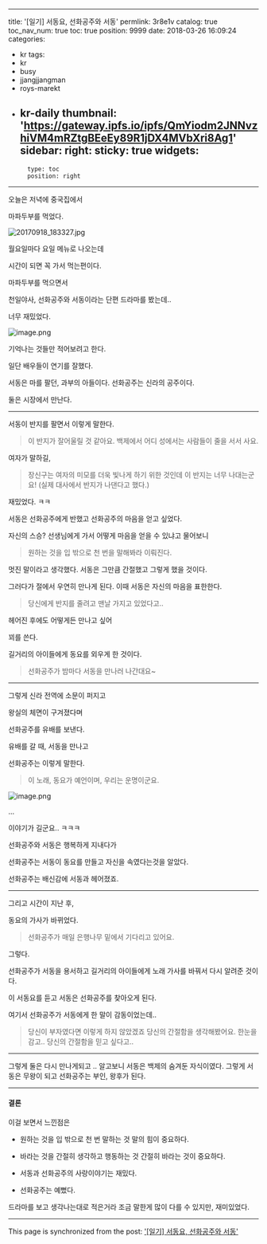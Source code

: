 
---
title: '[일기] 서동요, 선화공주와 서동'
permlink: 3r8e1v
catalog: true
toc_nav_num: true
toc: true
position: 9999
date: 2018-03-26 16:09:24
categories:
- kr
tags:
- kr
- busy
- jjangjjangman
- roys-marekt
- kr-daily
thumbnail: 'https://gateway.ipfs.io/ipfs/QmYiodm2JNNvzhiVM4mRZtgBEeEy89R1jDX4MVbXri8Ag1'
sidebar:
    right:
        sticky: true
widgets:
    -
        type: toc
        position: right
---


오늘은 저녁에 중국집에서

마파두부를 먹었다.

![20170918_183327.jpg](https://gateway.ipfs.io/ipfs/QmYiodm2JNNvzhiVM4mRZtgBEeEy89R1jDX4MVbXri8Ag1)

월요일마다 요일 메뉴로 나오는데

시간이 되면 꼭 가서 먹는편이다.

마파두부를 먹으면서

천일야사, 선화공주와 서동이라는 단편 드라마를 봤는데..

너무 재밌었다.

![image.png](https://gateway.ipfs.io/ipfs/QmVcyCy3c4x1JxBubwr2gm5drPcf8esX3jNGqF7pkRDgNF)

기억나는 것들만 적어보려고 한다.

일단 배우들이 연기를 잘했다.

서동은 마를 팔던, 과부의 아들이다.
선화공주는 신라의 공주이다.

둘은 시장에서 만난다.

----

서동이 반지를 팔면서 이렇게 말한다.

> 이 반지가 잘어울릴 것 같아요.
백제에서 어디 성에서는 사람들이 줄을 서서 사요.

여자가 말하길,

> 장신구는 여자의 미모를 더욱 빛나게 하기 위한 것인데
이 반지는 너무 나대는군요! 
(실제 대사에서 반지가 나댄다고 했다.)

재밌었다.  ㅋㅋ

서동은 선화공주에게 반했고
선화공주의 마음을 얻고 싶었다.

자신의 스승? 선생님에게 가서 어떻게 마음을 얻을 수 있냐고
물어보니

> 원하는 것을 입 밖으로 천 번을 말해봐라
이뤄진다.

멋진 말이라고 생각했다.
서동은 그만큼 간절했고 그렇게 했을 것이다.

그러다가 절에서 우연히 만나게 된다.
이때 서동은 자신의 마음을 표한한다.

> 당신에게 반지를 줄려고 맨날 가지고 있었다고..

헤어진 후에도 어떻게든 만나고 싶어

꾀를 쓴다.

길거리의 아이들에게 동요를 외우게 한 것이다.
> 선화공주가 밤마다 서동을 만나러 나간대요~ 

----

그렇게 신라 전역에 소문이 퍼지고

왕실의 체면이 구겨졌다며

선화공주를 유배를 보낸다.

유배를 갈 때, 서동을 만나고

선화공주는 이렇게 말한다.

> 이 노래, 동요가 예언이며, 우리는 운명이군요.

![image.png](https://gateway.ipfs.io/ipfs/Qmb3w8kEnCnRx9Fbr6etgg7UCpR3Z9X9CPQ952xP76UBBr)

...

이야기가 길군요.. ㅋㅋㅋ

선화공주와 서동은 행복하게 지내다가

선화공주는 서동이 동요를 만들고 자신을 속였다는것을 알았다.

선화공주는 배신감에 서동과 헤어졌죠.

----

그리고 시간이 지난 후,

동요의 가사가 바뀌었다.

> 선화공주가
매일 은행나무 밑에서
기다리고 있어요.

그렇다.

선화공주가 서동을 용서하고
길거리의 아이들에게 노래 가사를 바꿔서
다시 알려준 것이다.

이 서동요를 듣고 서동은
선화공주를 찾아오게 된다.

여기서 선화공주가 서동에게 한 말이 감동이었는데..
> 당신이 부자였다면 이렇게 하지 않았겠죠
당신의 간절함을 생각해봤어요.
한눈을 감고..
당신의 간절함을 믿고 싶다고..

----

그렇게 둘은 다시 만나게되고
..
알고보니 서동은 백제의 숨겨둔 자식이였다.
그렇게 서동은 무왕이 되고
선화공주는 부인, 왕후가 된다.

----

#### 결론

이걸 보면서 느낀점은

* 원하는 것을 입 밖으로 천 번 말하는 것
말의 힘이 중요하다.


* 바라는 것을 간절히 생각하고 행동하는 것
간절히 바라는 것이 중요하다.

* 서동과 선화공주의 사랑이야기는 재밌다.

* 선화공주는 예뻤다.

드라마를 보고 생각나는대로 적은거라
조금 말한게 많이 다를 수 있지만,
재미있었다.



- - -

This page is synchronized from the post: ['[일기] 서동요, 선화공주와 서동'](https://steemit.com/@jacobyu/3r8e1v)
